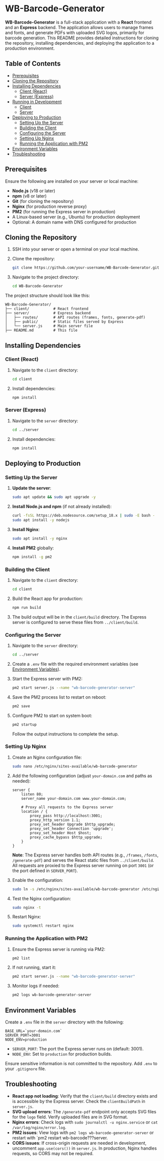# WB-Barcode-Generator

**WB-Barcode-Generator** is a full-stack application with a **React** frontend and an **Express** backend. The application allows users to manage frames and fonts, and generate PDFs with uploaded SVG logos, primarily for barcode generation. This README provides detailed instructions for cloning the repository, installing dependencies, and deploying the application to a production environment.

## Table of Contents

- [Prerequisites](#prerequisites)
- [Cloning the Repository](#cloning-the-repository)
- [Installing Dependencies](#installing-dependencies)
  - [Client (React)](#client-react)
  - [Server (Express)](#server-express)
- [Running in Development](#running-in-development)
  - [Client](#client)
  - [Server](#server)
- [Deploying to Production](#deploying-to-production)
  - [Setting Up the Server](#setting-up-the-server)
  - [Building the Client](#building-the-client)
  - [Configuring the Server](#configuring-the-server)
  - [Setting Up Nginx](#setting-up-nginx)
  - [Running the Application with PM2](#running-the-application-with-pm2)
- [Environment Variables](#environment-variables)
- [Troubleshooting](#troubleshooting)

## Prerequisites

Ensure the following are installed on your server or local machine:

- **Node.js** (v18 or later)
- **npm** (v8 or later)
- **Git** (for cloning the repository)
- **Nginx** (for production reverse proxy)
- **PM2** (for running the Express server in production)
- A Linux-based server (e.g., Ubuntu) for production deployment
- Optional: A domain name with DNS configured for production

## Cloning the Repository

1. SSH into your server or open a terminal on your local machine.
2. Clone the repository:

   ```bash
   git clone https://github.com/your-username/WB-Barcode-Generator.git
   ```
3. Navigate to the project directory:

   ```bash
   cd WB-Barcode-Generator
   ```

The project structure should look like this:

```
WB-Barcode-Generator/
├── client/           # React frontend
├── server/           # Express backend
│   ├── routes/       # API routes (frames, fonts, generate-pdf)
│   ├── public/       # Static files served by Express
│   └── server.js     # Main server file
├── README.md         # This file
```

## Installing Dependencies

### Client (React)

1. Navigate to the `client` directory:

   ```bash
   cd client
   ```
2. Install dependencies:

   ```bash
   npm install
   ```


### Server (Express)

1. Navigate to the `server` directory:

   ```bash
   cd ../server
   ```
2. Install dependencies:

   ```bash
   npm install
   ```


## Deploying to Production

### Setting Up the Server

1. **Update the server**:

   ```bash
   sudo apt update && sudo apt upgrade -y
   ```
2. **Install Node.js and npm** (if not already installed):

   ```bash
   curl -fsSL https://deb.nodesource.com/setup_18.x | sudo -E bash -
   sudo apt install -y nodejs
   ```
3. **Install Nginx**:

   ```bash
   sudo apt install -y nginx
   ```
4. **Install PM2** globally:

   ```bash
   npm install -g pm2
   ```

### Building the Client

1. Navigate to the `client` directory:

   ```bash
   cd client
   ```
2. Build the React app for production:

   ```bash
   npm run build
   ```
3. The build output will be in the `client/build` directory. The Express server is configured to serve these files from `../client/build`.

### Configuring the Server

1. Navigate to the `server` directory:

   ```bash
   cd ../server
   ```
2. Create a `.env` file with the required environment variables (see [Environment Variables](#environment-variables)).
3. Start the Express server with PM2:

   ```bash
   pm2 start server.js --name "wb-barcode-generator-server"
   ```
4. Save the PM2 process list to restart on reboot:

   ```bash
   pm2 save
   ```
5. Configure PM2 to start on system boot:

   ```bash
   pm2 startup
   ```

   Follow the output instructions to complete the setup.

### Setting Up Nginx

1. Create an Nginx configuration file:

   ```bash
   sudo nano /etc/nginx/sites-available/wb-barcode-generator
   ```
2. Add the following configuration (adjust `your-domain.com` and paths as needed):

   ```nginx
   server {
       listen 80;
       server_name your-domain.com www.your-domain.com;

       # Proxy all requests to the Express server
       location / {
           proxy_pass http://localhost:3001;
           proxy_http_version 1.1;
           proxy_set_header Upgrade $http_upgrade;
           proxy_set_header Connection 'upgrade';
           proxy_set_header Host $host;
           proxy_cache_bypass $http_upgrade;
       }
   }
   ```

   **Note**: The Express server handles both API routes (e.g., `/frames`, `/fonts`, `/generate-pdf`) and serves the React static files from `../client/build`. All requests are proxied to the Express server running on port `3001` (or the port defined in `SERVER_PORT`).

3. Enable the configuration:

   ```bash
   sudo ln -s /etc/nginx/sites-available/wb-barcode-generator /etc/nginx/sites-enabled/
   ```
4. Test the Nginx configuration:

   ```bash
   sudo nginx -t
   ```
5. Restart Nginx:

   ```bash
   sudo systemctl restart nginx
   ```

### Running the Application with PM2

1. Ensure the Express server is running via PM2:

   ```bash
   pm2 list
   ```
2. If not running, start it:

   ```bash
   pm2 start server.js --name "wb-barcode-generator-server"
   ```
3. Monitor logs if needed:

   ```bash
   pm2 logs wb-barcode-generator-server
   ```

## Environment Variables

Create a `.env` file in the `server` directory with the following:

```
BASE_URL=`your-domain.com`
SERVER_PORT=3001
NODE_ENV=production
```



- `SERVER_PORT`: The port the Express server runs on (default: 3001).
- `NODE_ENV`: Set to `production` for production builds.

Ensure sensitive information is not committed to the repository. Add `.env` to your `.gitignore` file.

## Troubleshooting

- **React app not loading**: Verify that the `client/build` directory exists and is accessible by the Express server. Check the `clientBuildPath` in `server.js`.
- **SVG upload errors**: The `/generate-pdf` endpoint only accepts SVG files for the `logo` field. Verify uploaded files are in SVG format.
- **Nginx errors**: Check logs with `sudo journalctl -u nginx.service` or `cat /var/log/nginx/error.log`.
- **PM2 issues**: View logs with `pm2 logs wb-barcode-generator-server` or restart with `pm2 restart wb-barcode???server.
- **CORS issues**: If cross-origin requests are needed in development, uncomment `app.use(cors())` in `server.js`. In production, Nginx handles requests, so CORS may not be required.
